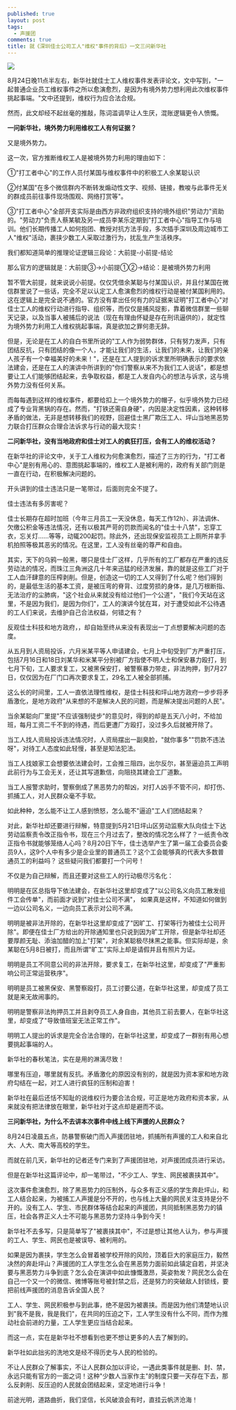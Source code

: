 ```yaml
---
published: true
layout: post
tags:
  - 声援团
comments: true
title: 就《深圳佳士公司工人"维权"事件的背后》一文三问新华社
---
```


![](https://photo.ishield.cn/pic/5b82318d9dc6d673387b0a09)

8月24日晚11点半左右，新华社就佳士工人维权事件发表评论文，文中写到，"一起普通企业员工维权事件之所以愈演愈烈，是因为有境外势力想利用此次维权事件挑起事端。"文中还提到，维权行为应合法合规。

然而，此文却经不起丝毫的推敲，陈词滥调早让人生厌，混账逻辑更令人愤慨。

**一问新华社，境外势力利用维权工人有何证据？**

又是境外势力。

这一次，官方推断维权工人是被境外势力利用的理由如下：

①"打工者中心"的工作人员付某国与维权事件中的积极工人余某聪认识

②付某国"在多个微信群内不断转发煽动性文字、视频、链接，教唆与此事件无关的群成员前往事件现场围观、网络打赏等"。

③"打工者中心"全部开支实际是由西方非政府组织支持的境外组织"劳动力"资助的。"劳动力"负责人蔡某毓及另一成员李某乐定期到"打工者中心"指导工作与培训。他们长期传播工人如何抱团、教授对抗方法手段，多次插手深圳及周边城市工人"维权"活动，裹挟少数工人采取过激行为，扰乱生产生活秩序。

我们都知道简单的推理论证逻辑三段论：大前提-小前提-结论

那么官方的逻辑就是：大前提③→小前提①②→结论：是被境外势力利用

暂不管大前提，就来说说小前提。仅仅凭借余某聪与付某国认识，并且付某国在微信群里说了一些话，完全不足以认定工人愈演愈烈的维权行动是被付某国利用的。这在逻辑上是完全说不通的。官方没有拿出任何有力的证据来证明"打工者中心"对佳士工人的维权行动进行指导、组织等，而仅仅是捕风捉影，靠着微信群里一些聊天记录，以及当事人被捕后的说法（现在有理由怀疑是存在刑讯逼供的），就定性为境外势力利用工人维权挑起事端，真是欲加之罪何患无辞。

但是，无论是在工人的自白书里所说的"工人作为弱势群体，只有努力发声，只有团结反抗，只有团结的像一个人，才能让我们的生活，让我们的未来，让我们的亲人孩子有一个幸福美好的未来！"，还是在工人提到的诉求里所明确表示的要求依法建会，还是在工人的演讲中所讲到的"你们警察从来不为我们工人说话"，都是想要让工人们能够团结起来，去争取权益，都是工人发自内心的想法与诉求，这与境外势力没有任何关系。

而每每遇到这样的维权事件，都要给扣上一个境外势力的帽子，似乎境外势力已经成了专业背黑锅的存在。然而，"打铁还需自身硬"，内因是决定性因素，这种转移矛盾的做法，无非是想转移我们的视野，回避佳士黑厂欺压工人、坪山当地黑恶势力联合打压群众合理合法诉求与行动的最大现实！

**二问新华社，没有当地政府和佳士对工人的疯狂打压，会有工人的维权活动？**

在新华社的评论文中，关于工人维权为何愈演愈烈，描述了三方的行为，"打工者中心"是别有用心的、意图挑起事端的，维权工人是被利用的，政府有关部门则是一直在行动，在积极解决问题的。

开头讲到的佳士违法只是一笔带过，后面则完全不提了。

佳士违法有多厉害呢？

佳士长期存在超时加班（今年三月员工一天没休息，每天工作12h）、非法调休、欠缴公积金等违法情况，还有以极其严苛的罚款而闻名的"佳士十八禁"，忘穿工衣，忘关灯......等等，动辄200起罚。除此外，还出现保安监视员工上厕所并拿手机拍照等极其恶劣的情况。在这里，工人没有丝毫的尊严和自由。

其实，天下的乌鸦一般黑，哪只是佳士厂这样，几乎所有的工厂都存在严重的违反劳动法的情况，而珠江三角洲这几十年来迅猛的经济发展，靠的就是这些工厂对于工人血汗肆意的压榨剥削。但是，创造这一切的工人又得到了什么呢？他们得到的，是最低生活的基本工资，是被压弯的脊背、过度劳损的身体，是几万根断指、无法治疗的尘肺病，"这个社会从来就没有给过他们一个公道"，"我们今天站在这里，不是因为我们，是因为你们"，工人的演讲今犹在耳，对于遭受如此不公待遇的工人们来说，去维护自己合法权益，何错之有？

反观佳士科技和地方政府，，却自始至终从来没有表现出一丁点想要解决问题的态度。

从五月到人资局投诉，六月米某平等人申请建会，七月上中旬受到厂方严重打压，包括7月16日和18日刘某华和米某平分别被厂方指使不明人士和保安暴力殴打，到七月下旬，工人要求复工，又被黑保安打，被警察暴力带走，非法拘押，到7月27日，仅仅因为在厂门口再次要求复工，29名工人被全部抓捕。

这么长的时间里，工人一直依法理性维权，是佳士科技和坪山地方政府一步步将矛盾激化，是地方政府"从来想的不是解决人民的问题，而是解决提出问题的人民"。

当余某聪向厂里提"不应该强制徒步"的意见时，得到的却是五天八小时，不给加班，每月工资二千不到的待遇，而后更遭厂方殴打，没过多久后就被开除了。

当工人找人资局投诉违法情况时，人资局摆出一副臭脸，"就你事多""罚款不违法呀"，对待工人态度如此轻慢，甚至是知法犯法。

当工人找娘家工会想要依法建会时，工会推三阻四，出尔反尔，甚至逼迫员工声明此前行为与工会无关，还让其写道歉信，向阻挠其建会工厂道歉。

当工人报警求助时，警察倒成了黑恶势力的帮凶，对打人凶手不管不问，却打伤、抓捕工人，对人民群众毫不手软。

如此种种，怎么能不让工人感到愤怒，怎么能不"逼迫"工人们团结起来？

对此，新华社却还要进行辩解，特意提到5月21日坪山区劳动监察大队向佳士下达劳动监察责令改正指令书，现在三个月过去了，整改的情况怎么样了？一纸责令改正指令书就能够笼络人心吗？8月20日下午，佳士选举产生了第一届工会委员会委员9人，这9个人中有多少是企业里的普通员工？这个工会能够真的代表大多数普通员工的利益吗？ 这些疑问我们都要打一个问号！

不仅是为自己辩解，而且还要对这些工人的行动极尽污名化：

明明是在区总指导下依法建会，在新华社这里却变成了"以公司名义向员工散发组件工会传单"，而前面才说到"对佳士公司不满"， 如果真是这样，不知道如何做到一边以公司名义，一边向员工表示对公司不满。

明明是被非法开除的，在新华社这里却变成了"因旷工、打架等行为被佳士公司开除"。即便在佳士厂方给出的开除通知里也只说到因为旷工开除，但是新华社却还要厚颜无耻、添油加醋的加上"打架"，对余某聪极尽抹黑之能事。但实际却是，余某聪在5月8日被打，而且所谓"旷工"实际上却是请假并且有照片为证。

明明是员工不同意公司的非法开除，要求复工，在新华社这里，却变成了"严重影响公司正常运营秩序"。

明明是员工被黑保安、黑警察殴打，员工讨要公道，在新华社这里，却变成了员工就是来无故闹事的。

明明是警察非法拘押员工并且剥夺员工人身自由，其他员工前去要人，在新华社这里，却变成了"导致值班室无法正常工作"。

明明工人提出的诉求是完全合法合理的，在新华社这里，却变成了一群别有用心想要挑起事端的人。

新华社的春秋笔法，实在是用的淋漓尽致！

哪里有压迫，哪里就有反抗。矛盾激化的原因没有别的，就是因为资本家和地方政府勾结在一起，对工人进行疯狂的压制和迫害！

新华社在最后还恬不知耻的说维权行为要合法合规，可正是地方政府和资本家，从来就没有把法律放在眼里，新华社对于这点却是避而不谈。

**三问新华社，为什么不去讲本次事件中线上线下声援的人民群众？**

8月24日凌晨五点，防暴警察破门而入声援团驻地，抓捕所有声援的工人和来自北大、人大、南大等高校的学生。

而就在前几天，新华社的记者还专门来到了声援团驻地，对声援团成员进行采访。

但是在新华社这篇评论中，却一笔带过，"不少工人、学生、网民被裹挟其中"。

这次事件愈演愈烈，除了黑恶势力的压制外，与众多有正义感的学生奔赴坪山，和工人结合起来，为被捕工人声援是分不开的，也与线上大量的网民关注支持是分不开的。没有工人、学生、市民群体等结合起来的声援团，共同抵制黑恶势力的镇压，社会各界正义人士不可能与黑恶势力坚持斗争到今天！

新华社不去多写，只是简单写了"被裹挟其中"，不过是想让其他人认为，参与声援的工人、学生、网民也是被误导、被利用的。

如果是因为裹挟，学生怎么会冒着被学校开除的风险，顶着巨大的家庭压力，毅然决然的奔赴坪山？声援团的工人学生怎么会在黑恶势力面前如此镇定自若，并坚决要与黑恶势力斗争到底？怎么会在演讲中如此慷慨激昂，英姿勃发？网民怎么会在自己一个又一个的微信、微博等账号被封禁之后，还是努力的突破敌人封锁线，要把前线声援团的消息告诉全国人民？

工人、学生、网民积极参与到此事，绝不是因为被裹挟。而是因为他们清楚地认识到"我不是我，我是我们"，在共同的压迫之下，工人学生没有什么不同，而作为推动社会前进的力量，工人学生更应当结合起来。

而这一点，实在是新华社不想看到也更不想让更多的人去了解到的。

新华社如此拙劣的洗地文是经不得历史与人民的检验的。

不让人民群众了解事实，不让人民群众加以评论，一遇此类事件就是删、封、禁，永远只能有官方的一面之词！这种"少数人当家作主"的制度只要一天存在下去，那么反剥削、反压迫的人民就会团结起来，坚定地进行斗争！

前途光明，道路曲折，我们坚信，长风破浪会有时，直挂云帆济沧海！
